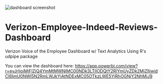 ![dashboard screenshot](https://user-images.githubusercontent.com/23224784/113781510-c96aa080-96fe-11eb-9cab-60e41e55cb82.jpg)
# Verizon-Employee-Indeed-Reviews-Dashboard
Verizon Voice of the Employee Dashboard w/ Text Analytics Using R's udpipe package

You can view the dashboard here: https://app.powerbi.com/view?r=eyJrIjoiMjFlZjQ4YmMtMWNlMC00NDk3LTllODQtY2RlYmUyZDk2MjZlIiwidCI6ImU0NWI5N2RmLWJkYjAtNDExMC05OTkzLWE5YjRhOGNjY2NhMiJ9

